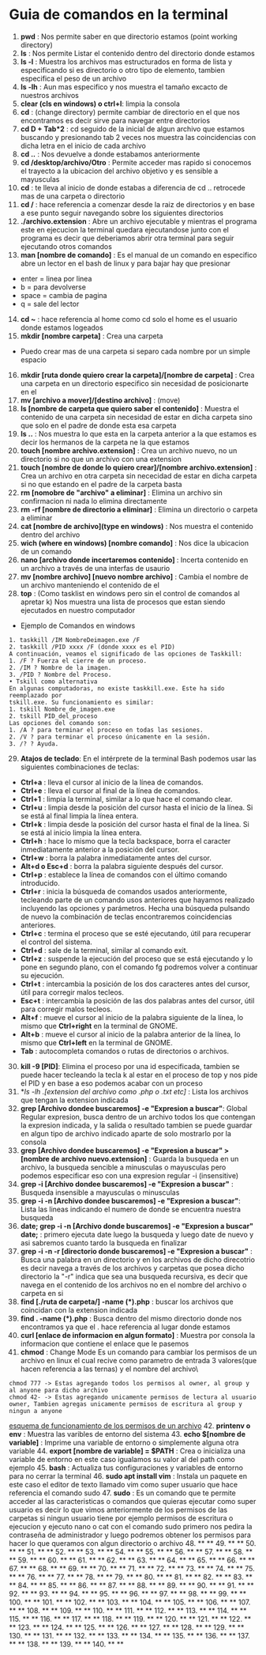 # Guia de comandos en la terminal

1. **pwd** : Nos permite saber en que directorio estamos (point working directory)
2. **ls** : Nos permite Listar el contenido dentro del directorio donde estamos
3. **ls -l** : Muestra los archivos mas estructurados en forma de lista y especificando si es directorio o otro tipo de elemento, tambien especifica el peso de un archivo
4. **ls -lh** : Aun mas especifico y nos muestra el tamaño excacto de nuestros archivos
5. **clear (cls en windows) o ctrl+l**: limpia la consola
6. **cd** : (change directory) permite cambiar de directorio en el que nos encontramos es decir sirve para navegar entre directorios
7. **cd D + Tab*2** : cd seguido de la inicial de algun archivo que estamos buscando y presionando tab 2 veces nos muestra las coincidencias con dicha letra en el inicio de cada archivo
8. **cd ..** : Nos devuelve a donde estabamos anteriormente
9. **cd /desktop/archivo/Otro** : Permite acceder mas rapido si conocemos el trayecto a la ubicacion del archivo objetivo y es sensible a mayusculas
10. **cd** : te lleva al inicio de donde estabas a diferencia de cd .. retrocede mas de una carpeta o directorio
11. **cd /** : hace referencia a comenzar desde la raiz de directorios y en base a ese punto seguir navegando sobre los siguientes directorios
12. **./archivo.extension** : Abre un archivo ejecutable y mientras el programa este en ejecucion la terminal quedara ejecutandose junto con el programa es decir que deberiamos abrir otra terminal para seguir ejecutando otros comandos
13. **man [nombre de comando]** : Es el manual de un comando en especifico abre un lector en el bash de linux y para bajar hay que presionar 
+ enter = linea por linea
+ b = para devolverse
+ space = cambia de pagina
+ q = sale del lector
14. **cd ~** : hace referencia al home como cd solo el home es el usuario donde estamos logeados
15. **mkdir [nombre carpeta]** : Crea una carpeta
+ Puedo crear mas de una carpeta si separo cada nombre por un simple espacio
16. **mkdir [ruta donde quiero crear la carpeta]/[nombre de carpeta]** : Crea una carpeta en un directorio especifico sin necesidad de posicionarte en el
17. **mv [archivo a mover]/[destino archivo]** : (move)
18. **ls [nombre de carpeta que quiero saber el contenido]** : Muestra el contenido de una carpeta sin necesidad de estar en dicha carpeta sino que solo en el padre de donde esta esa carpeta
19. **ls ..** : Nos muestra lo que esta en la carpeta anterior a la que estamos es decir los hermanos de la carpeta ne la que estamos
20. **touch [nombre archivo.extension]** : Crea un archivo nuevo, no un directorio si no que un archivo con una extension
21. **touch [nombre de donde lo quiero crear]/[nombre archivo.extension]** : Crea un archivo en otra carpeta sin nececidad de estar en dicha carpeta si no que estando en el padre de la carpeta basta
22. **rm [nomobre de "archivo" a eliminar]** : Elimina un archivo sin confirmacion ni nada lo elimina directamente
23. **rm -rf [nombre de directorio a eliminar]** : Elimina un directorio o carpeta a eliminar
24. **cat [nombre de archivo](type en windows)** : Nos muestra el contenido dentro del archivo
25. **wich (where en windows) [nombre comando]** : Nos dice la ubicacion de un comando
26. **nano [archivo donde incertaremos contenido]** : Incerta contenido en un archivo a través de una interfas de usaurio
27. **mv [nombre archivo] [nuevo nombre archivo]** : Cambia el nombre de un archivo manteniendo el contenido de el
28. **top** : (Como tasklist en windows pero sin el control de comandos al apretar k) Nos muestra una lista de procesos que estan siendo ejecutados en nuestro computador
+ Ejemplo de Comandos en windows
~~~
1. taskkill /IM NombreDeimagen.exe /F
2. taskkill /PID xxxx /F (donde xxxx es el PID)
A continuación, veamos el significado de las opciones de Taskkill:
1. /F ? Fuerza el cierre de un proceso.
2. /IM ? Nombre de la imagen.
3. /PID ? Nombre del Proceso.
• Tskill como alternativa
En algunas computadoras, no existe taskkill.exe. Este ha sido reemplazado por
tskill.exe. Su funcionamiento es similar:
1. tskill Nombre_de_imagen.exe
2. tskill PID_del_proceso
Las opciones del comando son:
1. /A ? para terminar el proceso en todas las sesiones.
2. /V ? para terminar el proceso únicamente en la sesión.
3. /? ? Ayuda.
~~~
29. **Atajos de teclado**:
En el intérprete de la terminal Bash podemos usar las siguientes combinaciones de teclas:
+ **Ctrl+a** : lleva el cursor al inicio de la línea de comandos.
+ **Ctrl+e** : lleva el cursor al final de la línea de comandos.
+ **Ctrl+1** : limpia la terminal, similar a lo que hace el comando clear.
+ **Ctrl+u** : limpia desde la posición del cursor hasta el inicio de la línea. Si se está al final limpia la línea entera.
+ **Ctrl+k** : limpia desde la posición del cursor hasta el final de la línea. Si se está al inicio limpia la línea entera.
+ **Ctrl+h** : hace lo mismo que la tecla backspace, borra el caracter inmediatamente anterior a la posición del cursor.
+ **Ctrl+w** : borra la palabra inmediatamente antes del cursor.
+ **Alt+d o Esc+d** : borra la palabra siguiente después del cursor.
+ **Ctrl+p** : establece la línea de comandos con el último comando introducido.
+ **Ctrl+r** : inicia la búsqueda de comandos usados anteriormente, tecleando parte de un comando usos anteriores que hayamos realizado incluyendo las opciones y parámetros. Hecha una búsqueda pulsando de nuevo la combinación de teclas encontraremos coincidencias anteriores.
+ **Ctrl+c** : termina el proceso que se esté ejecutando, útil para recuperar el control del sistema.
+ **Ctrl+d** : sale de la terminal, similar al comando exit.
+ **Ctrl+z** : suspende la ejecución del proceso que se está ejecutando y lo pone en segundo plano, con el comando fg
podremos volver a continuar su ejecución.
+ **Ctrl+t** : intercambia la posición de los dos caracteres antes del cursor, útil para corregir malos tecleos.
+ **Esc+t** : intercambia la posición de las dos palabras antes del cursor, útil para corregir malos tecleos.
+ **Alt+f** : mueve el cursor al inicio de la palabra siguiente de la línea, lo mismo que **Ctrl+right** en la terminal de GNOME.
+ **Alt+b** : mueve el cursor al inicio de la palabra anterior de la línea, lo mismo que **Ctrl+left** en la terminal de
GNOME.
+ **Tab** : autocompleta comandos o rutas de directorios o archivos.
30. **kill -9 [PID]**: Elimina el proceso por una id especificada, tambien se puede hacer tecleando la tecla k al estar en el proceso de top y nos pide el PID y en base a eso podemos acabar con un proceso
31. **ls -lh *.[extension del archivo como .php o .txt etc]** : Lista los archivos que tengan la extension indicada
32. **grep [Archivo dondee buscaremos] -e "Expresion a buscar"**: Global Regular expresion, busca dentro de un archivo todos los que contengan la expresion indicada, y la salida o resultado tambien se puede guardar en algun tipo de archivo indicado aparte de solo mostrarlo por la consola
33. **grep [Archivo dondee buscaremos] -e "Expresion a buscar" > [nombre de archivo nuevo.extension]** : Guarda la busqueda en un archivo, la busqueda sencible a minusculas o mayusculas pero podemos especificar eso con una expresion regular -i (insensitive)
34. **grep -i [Archivo dondee buscaremos] -e "Expresion a buscar"** : Busqueda insensible a mayusculas o minusculas
35. **grep -i -n [Archivo dondee buscaremos] -e "Expresion a buscar"**: Lista las lineas indicando el numero de donde se encuentra nuestra busqueda
36. **date; grep -i -n [Archivo donde buscaremos] -e "Expresion a buscar" date;** : primero ejecuta date luego la busqueda y luego date de nuevo y asi sabremos cuanto tardo la busqueda en finalizar 
37. **grep -i -n -r [directorio donde buscaremos] -e "Expresion a buscar"** : Busca una palabra en un directorio y en los archivos de dicho direcotrio es decir navega a través de los archivos y carpetas que posea dicho directorio la "-r" indica que sea una busqueda recursiva, es decir que navega en el contenido de los archivos no en el nombre del archivo o carpeta en si
38. **find [./ruta de carpeta/] -name (*).php** : buscar los archivos que coincidan con la extension indicada
39. **find . -name (*).php** : Busca dentro del mismo directorio donde nos encontramos ya que el . hace referencia al lugar donde estamos
40. **curl [enlace de informacion en algun formato]** : Muestra por consola la informacion que contiene el enlace que le pasemos
41. **chmod** : Change Mode Es un comando para cambiar los permisos de un archivo en linux el cual recive como parametro de entrada 3 valores(que hacen referencia a las ternas) y el nombre del archivo\
~~~
chmod 777 -> Estas agregando todos los permisos al owner, al group y al anyone para dicho archivo
chmod 42- -> Estas agregando unicamente permisos de lectura al usuario owner, Tambien agregas unicamente permisos de escritura al group y ningun a anyone
~~~
[esquema de funcionamiento de los permisos de un archivo](img/ternas.png)
42. **printenv o env** : Muestra las varibles de entorno del sistema
43. **echo $[nombre de variable]** : Imprime una variable de entorno o simplemente alguna otra variable
44. **export [nombre de variable] = $PATH** : Crea o inicializa una variable de entorno en este caso igualamos su valor al del path como ejemplo 
45. **bash** : Actualiza tus configuraciones y variables de entorno para no cerrar la terminal
46. **sudo apt install vim** : Instala un paquete en este caso el editor de texto llamado vim como super usuario que hace referencia el comando sudo
47. **sudo** : Es un comando que te permite acceder al las caracteristicas o comandos que quieras ejecutar como super usuario es decir lo que vimos anteriormente de los permisos de las carpetas si ningun usuario tiene por ejemplo permisos de escritura o ejecucion y ejecuto nano o cat con el comando sudo primero nos pedira la contraseña de administrador y luego podremos obtener los permisos para hacer lo que queramos con algun directorio o archivo
48. ** **
49. ** **
50. ** **
51. ** **
52. ** **
53. ** **
54. ** **
55. ** **
56. ** **
57. ** **
58. ** **
59. ** **
60. ** **
61. ** **
62. ** **
63. ** **
64. ** **
65. ** **
66. ** **
67. ** **
68. ** **
69. ** **
70. ** **
71. ** **
72. ** **
73. ** **
74. ** **
75. ** **
76. ** **
77. ** **
78. ** **
79. ** **
80. ** **
81. ** **
82. ** **
83. ** **
84. ** **
85. ** **
86. ** **
87. ** **
88. ** **
89. ** **
90. ** **
91. ** **
92. ** **
93. ** **
94. ** **
95. ** **
96. ** **
97. ** **
98. ** **
99. ** **
100. ** **
101. ** **
102. ** **
103. ** **
104. ** **
105. ** **
106. ** **
107. ** **
108. ** **
109. ** **
110. ** **
111. ** **
112. ** **
113. ** **
114. ** **
115. ** **
116. ** **
117. ** **
118. ** **
119. ** **
120. ** **
121. ** **
122. ** **
123. ** **
124. ** **
125. ** **
126. ** **
127. ** **
128. ** **
129. ** **
130. ** **
131. ** **
132. ** **
133. ** **
134. ** **
135. ** **
136. ** **
137. ** **
138. ** **
139. ** **
140. ** **